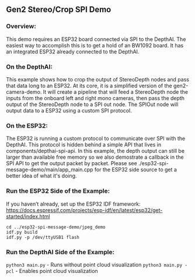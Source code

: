 ## Gen2 Stereo/Crop SPI Demo

### Overview:
This demo requires an ESP32 board connected via SPI to the DepthAI. The easiest way to accomplish this is to get a hold of an BW1092 board. It has an integrated ESP32 already connected to the DepthAI.

### On the DepthAI:
This example shows how to crop the output of StereoDepth nodes and pass that data long to an ESP32. At its core, it is a simplified version of the gen2-camera-demo. It will create a pipeline that will feed a StereoDepth node the inputs from the onboard left and right mono cameras, then pass the depth output of the StereoDepth node to a SPI out node. The SPIOut node will output data to a ESP32 using a custom SPI protocol. 

### On the ESP32:
The ESP32 is running a custom protocol to communicate over SPI with the DepthAI. This protocol is hidden behind a simple API that lives in components/depthai-spi-api. In this example, the depth output can still be larger than available free memory so we also demostrate a callback in the SPI API to get the output packet by packet. Please see ./esp32-spi-message-demo/main/app_main.cpp for the ESP32 side source to get a better idea of what it's doing.

### Run the ESP32 Side of the Example:
If you haven’t already, set up the ESP32 IDF framework:
https://docs.espressif.com/projects/esp-idf/en/latest/esp32/get-started/index.html

```
cd ../esp32-spi-message-demo/jpeg_demo
idf.py build
idf.py -p /dev/ttyUSB1 flash
```

### Run the DepthAI Side of the Example:
`python3 main.py` - Runs without point cloud visualization
`python3 main.py -pcl` - Enables point cloud visualization

